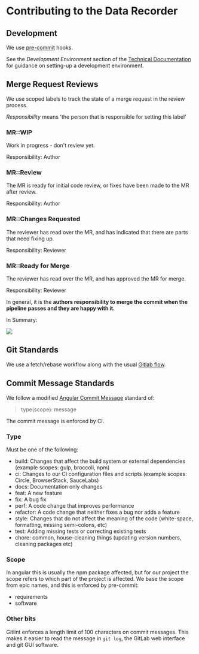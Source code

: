 # Contributing to the Data Recorder

## Development

We use [pre-commit](https://pre-commit.com/) hooks.

See the _Development Environment_ section of the [Technical Documentation](docs/technical/README.md) for guidance on setting-up a development environment.

## Merge Request Reviews

We use scoped labels to track the state of a merge request in the review process.

_Responsibility_ means 'the person that is responsible for setting this label'

### MR::WIP

Work in progress - don't review yet.

Responsibility: Author

### MR::Review

The MR is ready for initial code review, or fixes have been made to the MR after review.

Responsibility: Author

### MR::Changes Requested

The reviewer has read over the MR, and has indicated that there are parts that need fixing up.

Responsibility: Reviewer

### MR::Ready for Merge

The reviewer has read over the MR, and has approved the MR for merge.

Responsibility: Reviewer

In general, it is the **authors responsibility to merge the commit when the pipeline passes and they are happy with it.**

In Summary:

![](review-workflow.png)

## Git Standards

We use a fetch/rebase workflow along with the usual [Gitlab flow](https://docs.gitlab.com/ee/topics/gitlab_flow.html).

## Commit Message Standards

We follow a modified [Angular Commit Message](https://github.com/angular/angular/blob/master/CONTRIBUTING.md) standard of:

> type(scope): message

The commit message is enforced by CI.

### Type

Must be one of the following:

- build: Changes that affect the build system or external dependencies (example scopes: gulp, broccoli, npm)
- ci: Changes to our CI configuration files and scripts (example scopes: Circle, BrowserStack, SauceLabs)
- docs: Documentation only changes
- feat: A new feature
- fix: A bug fix
- perf: A code change that improves performance
- refactor: A code change that neither fixes a bug nor adds a feature
- style: Changes that do not affect the meaning of the code (white-space, formatting, missing semi-colons, etc)
- test: Adding missing tests or correcting existing tests
- chore: common, house-cleaning things (updating version numbers, cleaning packages etc)

### Scope

In angular this is usually the npm package affected, but for our project the scope refers to which part of the project is affected.
We base the scope from epic names, and this is enforced by pre-commit:

- requirements
- software

### Other bits

Gitlint enforces a length limit of 100 characters on commit messages.
This makes it easier to read the message in `git log`, the GitLab web interface and git GUI software.
